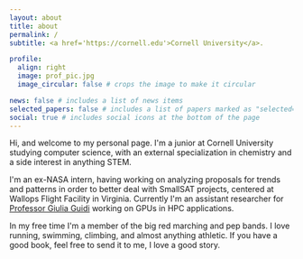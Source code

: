 ```yaml
---
layout: about
title: about
permalink: /
subtitle: <a href='https://cornell.edu'>Cornell University</a>.

profile:
  align: right
  image: prof_pic.jpg
  image_circular: false # crops the image to make it circular

news: false # includes a list of news items
selected_papers: false # includes a list of papers marked as "selected={true}"
social: true # includes social icons at the bottom of the page
---
```

Hi, and welcome to my personal page. I'm a junior at Cornell University studying computer science, with an external specialization in chemistry and a side interest in anything STEM.

I'm an ex-NASA intern, having working on analyzing proposals for trends and patterns in order to better deal with SmallSAT projects, centered at Wallops Flight Facility in Virginia. Currently I'm an assistant researcher for [Professor Giulia Guidi](https://giuliaguidi.github.io/) working on GPUs in HPC applications.

In my free time I'm a member of the big red marching and pep bands. I love running, swimming, climbing, and almost anything athletic. If you have a good book, feel free to send it to me, I love a good story.
